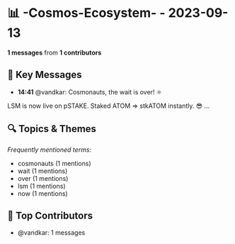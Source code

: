 # 📊 -Cosmos-Ecosystem- - 2023-09-13
**1 messages** from **1 contributors**

## 💬 Key Messages
- **14:41** @vandkar: Cosmonauts, the wait is over! ⚛️

LSM is now live on pSTAKE. Staked ATOM => stkATOM instantly. 😎
...

## 🔍 Topics & Themes
*Frequently mentioned terms:*
- cosmonauts (1 mentions)
- wait (1 mentions)
- over (1 mentions)
- lsm (1 mentions)
- now (1 mentions)

## 👥 Top Contributors
- @vandkar: 1 messages